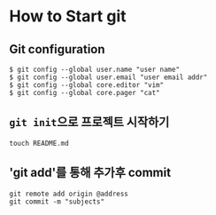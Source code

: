 # How to Start git

## Git configuration

```shell
$ git config --global user.name "user name"
$ git config --global user.email "user email addr"
$ git config --global core.editor "vim"
$ git config --global core.pager "cat"
```

## `git init`으로 프로젝트 시작하기

```shell
touch README.md
```

## 'git add'를 통해 추가후 commit
```shell
git remote add origin @address
git commit -m "subjects"
```
